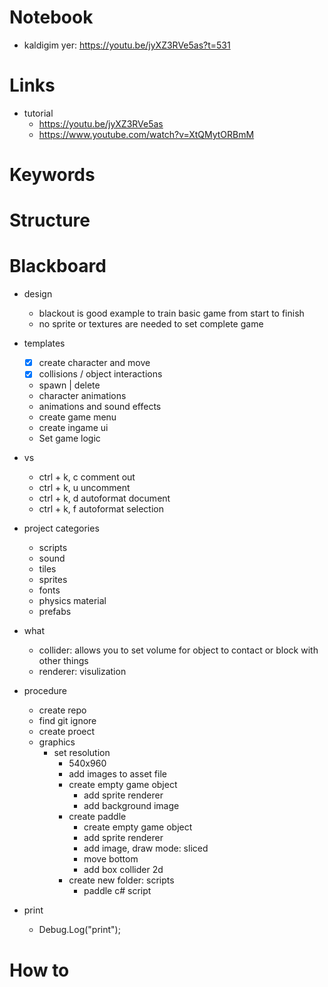 # Notebook
- kaldigim yer: https://youtu.be/jyXZ3RVe5as?t=531

# Links
- tutorial
    - https://youtu.be/jyXZ3RVe5as
    - https://www.youtube.com/watch?v=XtQMytORBmM

# Keywords

# Structure

# Blackboard
- design
    - blackout is good example to train basic game from start to finish
    - no sprite or textures are needed to set complete game

- templates
    - [x] create character and move
    - [x] collisions / object interactions 
    - spawn | delete
    - character animations
    - animations and sound effects
    - create game menu
    - create ingame ui
    - Set game logic

- vs
    - ctrl + k, c       comment out
    - ctrl + k, u       uncomment
    - ctrl + k, d       autoformat document
    - ctrl + k, f       autoformat selection

- project categories
    - scripts
    - sound
    - tiles
    - sprites
    - fonts
    - physics material
    - prefabs

- what
    - collider: allows you to set volume for object to contact or block with other things
    - renderer: visulization

- procedure 
    - create repo
    - find git ignore
    - create proect
    - graphics
        - set resolution 
            - 540x960
            - add images to asset file
            - create empty game object
                - add sprite renderer
                - add background image
            - create paddle
                - create empty game object
                - add sprite renderer
                - add image, draw mode: sliced 
                - move bottom
                - add box collider 2d
            - create new folder: scripts
                - paddle c# script

- print
    - Debug.Log("print");

# How to

